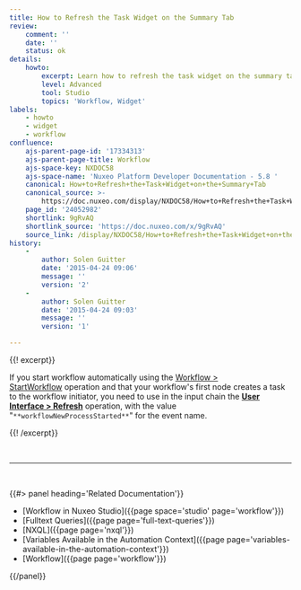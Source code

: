 ```yaml
---
title: How to Refresh the Task Widget on the Summary Tab
review:
    comment: ''
    date: ''
    status: ok
details:
    howto:
        excerpt: Learn how to refresh the task widget on the summary tab.
        level: Advanced
        tool: Studio
        topics: 'Workflow, Widget'
labels:
    - howto
    - widget
    - workflow
confluence:
    ajs-parent-page-id: '17334313'
    ajs-parent-page-title: Workflow
    ajs-space-key: NXDOC58
    ajs-space-name: 'Nuxeo Platform Developer Documentation - 5.8 '
    canonical: How+to+Refresh+the+Task+Widget+on+the+Summary+Tab
    canonical_source: >-
        https://doc.nuxeo.com/display/NXDOC58/How+to+Refresh+the+Task+Widget+on+the+Summary+Tab
    page_id: '24052982'
    shortlink: 9gRvAQ
    shortlink_source: 'https://doc.nuxeo.com/x/9gRvAQ'
    source_link: /display/NXDOC58/How+to+Refresh+the+Task+Widget+on+the+Summary+Tab
history:
    - 
        author: Solen Guitter
        date: '2015-04-24 09:06'
        message: ''
        version: '2'
    - 
        author: Solen Guitter
        date: '2015-04-24 09:03'
        message: ''
        version: '1'

---
```

{{! excerpt}}

If you start workflow automatically using the&nbsp;[Workflow > StartWorkflow](http://explorer.nuxeo.org/nuxeo/site/distribution/current/viewOperation/Context.StartWorkflow)&nbsp;operation and that your workflow's first node creates a task to the workflow initiator, you need to use in the input chain the&nbsp;**[User Interface > Refresh](http://explorer.nuxeo.org/nuxeo/site/distribution/current/viewOperation/Seam.Refresh)**&nbsp;operation, with the value "<span style="color: rgb(34,34,34);">`**workflowNewProcessStarted**`" for the event name.</span>

{{! /excerpt}}

&nbsp;

* * *

&nbsp;

<div class="row" data-equalizer data-equalize-on="medium"><div class="column medium-6">{{#> panel heading='Related Documentation'}}

*   [Workflow in Nuxeo Studio]({{page space='studio' page='workflow'}})
*   [Fulltext Queries]({{page page='full-text-queries'}})
*   [NXQL]({{page page='nxql'}})
*   [Variables Available in the Automation Context]({{page page='variables-available-in-the-automation-context'}})
*   [Workflow]({{page page='workflow'}})

{{/panel}}

&nbsp;

&nbsp;

</div><div class="column medium-6">

&nbsp;

&nbsp;

</div></div>